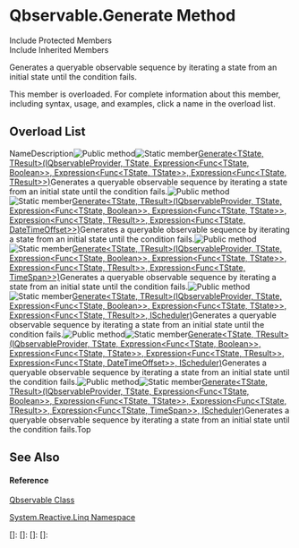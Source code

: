 # Qbservable.Generate Method

Include Protected Members  
Include Inherited Members

Generates a queryable observable sequence by iterating a state from an initial state until the condition fails.

This member is overloaded. For complete information about this member, including syntax, usage, and examples, click a name in the overload list.

## Overload List

NameDescription![Public method](images\Hh303103.pubmethod(en-us,VS.103).gif "Public method")![Static member](images\Hh244319.static(en-us,VS.103).gif "Static member")[Generate<TState, TResult>(IQbservableProvider, TState, Expression<Func<TState, Boolean>>, Expression<Func<TState, TState>>, Expression<Func<TState, TResult>>)](https://msdn.microsoft.com/en-us/library/m:system.reactive.linq.qbservable.generate%60%602(system.reactive.linq.iqbservableprovider%2c%60%600%2csystem.linq.expressions.expression%7bsystem.func%7b%60%600%2csystem.boolean%7d%7d%2csystem.linq.expressions.expression%7bsystem.func%7b%60%600%2c%60%600%7d%7d%2csystem.linq.expressions.expression%7bsystem.func%7b%60%600%2c%60%601%7d%7d)(v=VS.103))Generates a queryable observable sequence by iterating a state from an initial state until the condition fails.![Public method](images\Hh303103.pubmethod(en-us,VS.103).gif "Public method")![Static member](images\Hh244319.static(en-us,VS.103).gif "Static member")[Generate<TState, TResult>(IQbservableProvider, TState, Expression<Func<TState, Boolean>>, Expression<Func<TState, TState>>, Expression<Func<TState, TResult>>, Expression<Func<TState, DateTimeOffset>>)](https://msdn.microsoft.com/en-us/library/m:system.reactive.linq.qbservable.generate%60%602(system.reactive.linq.iqbservableprovider%2c%60%600%2csystem.linq.expressions.expression%7bsystem.func%7b%60%600%2csystem.boolean%7d%7d%2csystem.linq.expressions.expression%7bsystem.func%7b%60%600%2c%60%600%7d%7d%2csystem.linq.expressions.expression%7bsystem.func%7b%60%600%2c%60%601%7d%7d%2csystem.linq.expressions.expression%7bsystem.func%7b%60%600%2csystem.datetimeoffset%7d%7d)(v=VS.103))Generates a queryable observable sequence by iterating a state from an initial state until the condition fails.![Public method](images\Hh303103.pubmethod(en-us,VS.103).gif "Public method")![Static member](images\Hh244319.static(en-us,VS.103).gif "Static member")[Generate<TState, TResult>(IQbservableProvider, TState, Expression<Func<TState, Boolean>>, Expression<Func<TState, TState>>, Expression<Func<TState, TResult>>, Expression<Func<TState, TimeSpan>>)](https://msdn.microsoft.com/en-us/library/m:system.reactive.linq.qbservable.generate%60%602(system.reactive.linq.iqbservableprovider%2c%60%600%2csystem.linq.expressions.expression%7bsystem.func%7b%60%600%2csystem.boolean%7d%7d%2csystem.linq.expressions.expression%7bsystem.func%7b%60%600%2c%60%600%7d%7d%2csystem.linq.expressions.expression%7bsystem.func%7b%60%600%2c%60%601%7d%7d%2csystem.linq.expressions.expression%7bsystem.func%7b%60%600%2csystem.timespan%7d%7d)(v=VS.103))Generates a queryable observable sequence by iterating a state from an initial state until the condition fails.![Public method](images\Hh303103.pubmethod(en-us,VS.103).gif "Public method")![Static member](images\Hh244319.static(en-us,VS.103).gif "Static member")[Generate<TState, TResult>(IQbservableProvider, TState, Expression<Func<TState, Boolean>>, Expression<Func<TState, TState>>, Expression<Func<TState, TResult>>, IScheduler)](https://msdn.microsoft.com/en-us/library/m:system.reactive.linq.qbservable.generate%60%602(system.reactive.linq.iqbservableprovider%2c%60%600%2csystem.linq.expressions.expression%7bsystem.func%7b%60%600%2csystem.boolean%7d%7d%2csystem.linq.expressions.expression%7bsystem.func%7b%60%600%2c%60%600%7d%7d%2csystem.linq.expressions.expression%7bsystem.func%7b%60%600%2c%60%601%7d%7d%2csystem.reactive.concurrency.ischeduler)(v=VS.103))Generates a queryable observable sequence by iterating a state from an initial state until the condition fails.![Public method](images\Hh303103.pubmethod(en-us,VS.103).gif "Public method")![Static member](images\Hh244319.static(en-us,VS.103).gif "Static member")[Generate<TState, TResult>(IQbservableProvider, TState, Expression<Func<TState, Boolean>>, Expression<Func<TState, TState>>, Expression<Func<TState, TResult>>, Expression<Func<TState, DateTimeOffset>>, IScheduler)](https://msdn.microsoft.com/en-us/library/m:system.reactive.linq.qbservable.generate%60%602(system.reactive.linq.iqbservableprovider%2c%60%600%2csystem.linq.expressions.expression%7bsystem.func%7b%60%600%2csystem.boolean%7d%7d%2csystem.linq.expressions.expression%7bsystem.func%7b%60%600%2c%60%600%7d%7d%2csystem.linq.expressions.expression%7bsystem.func%7b%60%600%2c%60%601%7d%7d%2csystem.linq.expressions.expression%7bsystem.func%7b%60%600%2csystem.datetimeoffset%7d%7d%2csystem.reactive.concurrency.ischeduler)(v=VS.103))Generates a queryable observable sequence by iterating a state from an initial state until the condition fails.![Public method](images\Hh303103.pubmethod(en-us,VS.103).gif "Public method")![Static member](images\Hh244319.static(en-us,VS.103).gif "Static member")[Generate<TState, TResult>(IQbservableProvider, TState, Expression<Func<TState, Boolean>>, Expression<Func<TState, TState>>, Expression<Func<TState, TResult>>, Expression<Func<TState, TimeSpan>>, IScheduler)](https://msdn.microsoft.com/en-us/library/m:system.reactive.linq.qbservable.generate%60%602(system.reactive.linq.iqbservableprovider%2c%60%600%2csystem.linq.expressions.expression%7bsystem.func%7b%60%600%2csystem.boolean%7d%7d%2csystem.linq.expressions.expression%7bsystem.func%7b%60%600%2c%60%600%7d%7d%2csystem.linq.expressions.expression%7bsystem.func%7b%60%600%2c%60%601%7d%7d%2csystem.linq.expressions.expression%7bsystem.func%7b%60%600%2csystem.timespan%7d%7d%2csystem.reactive.concurrency.ischeduler)(v=VS.103))Generates a queryable observable sequence by iterating a state from an initial state until the condition fails.Top

## See Also

#### Reference

[Qbservable Class](Qbservable\Qbservable.md)

[System.Reactive.Linq Namespace](System.Reactive.Linq\System.Reactive.Linq.md)

[]: 
[]: 
[]: 
[]: 